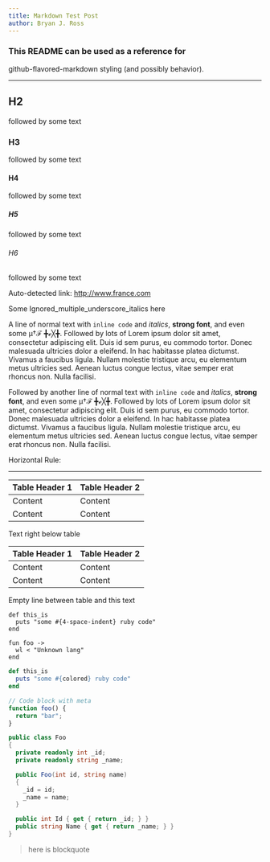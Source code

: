 ```yaml
---
title: Markdown Test Post
author: Bryan J. Ross
---
```

### This README can be used as a reference for
github-flavored-markdown styling (and possibly behavior).

---

## H2
followed by some text

### H3
followed by some text

#### H4
followed by some text

##### H5
followed by some text

###### H6
followed by some text

Auto-detected link: http://www.france.com

Some Ignored_multiple_underscore_italics here

A line of normal text with `inline code` and *italics*, **strong
font**, and even some μ†ℱ ╋ℯ╳╋. Followed by lots of Lorem ipsum dolor
sit amet, consectetur adipiscing elit. Duis id sem purus, eu commodo
tortor. Donec malesuada ultricies dolor a eleifend. In hac habitasse
platea dictumst. Vivamus a faucibus ligula. Nullam molestie tristique
arcu, eu elementum metus ultricies sed. Aenean luctus congue lectus,
  vitae semper erat rhoncus non. Nulla facilisi.

Followed by another line of normal text with `inline code` and
*italics*, **strong font**, and even some μ†ℱ ╋ℯ╳╋. Followed by lots
of Lorem ipsum dolor sit amet, consectetur adipiscing elit. Duis id
sem purus, eu commodo tortor. Donec malesuada ultricies dolor a
eleifend. In hac habitasse platea dictumst. Vivamus a faucibus ligula.
Nullam molestie tristique arcu, eu elementum metus ultricies sed.
Aenean luctus congue lectus, vitae semper erat rhoncus non. Nulla
facilisi.

Horizontal Rule:

------

|Table Header 1|Table Header 2|
|--------------|--------------|
|Content       |Content       |
|Content       |Content       |
Text right below table

|Table Header 1|Table Header 2|
|--------------|--------------|
|Content       |Content       |
|Content       |Content       |

Empty line between table and this text

    def this_is
      puts "some #{4-space-indent} ruby code"
    end

```
fun foo ->
  wl < "Unknown lang"
end
```

```ruby
def this_is
  puts "some #{colored} ruby code"
end
```

```javascript This
// Code block with meta
function foo() {
  return "bar";
}
```

```c# SomeFile.cs
public class Foo
{
  private readonly int _id;
  private readonly string _name;

  public Foo(int id, string name)
  {
    _id = id;
    _name = name;
  }

  public int Id { get { return _id; } }
  public string Name { get { return _name; } }
}
```

> here is blockquote
